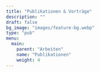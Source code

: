 ```yaml
---
title: "Publikationen & Vorträge"
description: ""
draft: false
bg_image: "images/feature-bg.webp"
type: "pub"
menu:
  main:
    parent: "Arbeiten"
    name: "Publikationen"
    weight: 4
---
```

